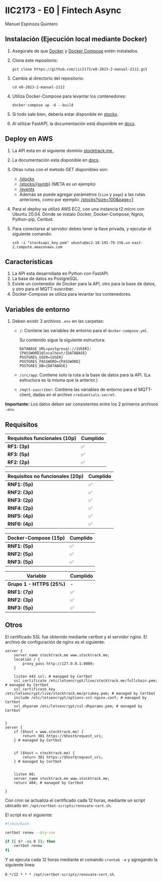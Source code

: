 # IIC2173 - E0 | Fintech Async

Manuel Espinoza Quintero

## Instalación (Ejecución local mediante Docker)

1. Asegúrate de que [Docker](https://docs.docker.com/install/) y [Docker Compose](https://docs.docker.com/compose/install/) estén instalados.

2. Clona este repositorio:

   `git clone https://github.com/iic2173/e0-2023-2-manuel-2112.git`

3. Cambia al directorio del repositorio:

   ```cd e0-2023-2-manuel-2112```

4. Utiliza Docker-Compose para levantar los contenedores:

   `docker-compose up -d --build`

5. Si todo sale bien, debería estar disponible en [stocks](http://localhost:8080/stocks`).

6. Al utilizar FastAPI, la documentación está disponible en [docs](http://localhost:8080/docs).


## Deploy en AWS

1. La API esta en el siguiente dominio [stocktrack.me ](https://stocktrack.me/).

2. La documentación esta disponible en [docs](https://stocktrack.me/docs).

3. Otras rutas con el metodo GET disponibles son:
   - [/stocks](https://stocktrack.me/stocks)
   - [/stocks/{symb}](https://stocktrack.me/stocks/META) (META es un ejemplo)
   - [/events](https://stocktrack.me/events)
   - Además se puede agregar parámetros (```size``` y ```page```) a las rutas anteriores, como por ejemplo: [/stocks?size=100&page=1](https://stocktrack.me/stocks?size=100&page=1)

4. Para el deploy se utilizó AWS EC2, con una instancia t2.micro con Ubuntu 20.04. Donde se instalo Docker, Docker-Compose, Ngnix, Python-pip, Certbot.

5. Para conectarse al servidor debes tener la llave privada, y ejecutar el siguiente comando:

   ```ssh -i "stocksapi_key.pem" ubuntu@ec2-18-191-79-156.us-east-2.compute.amazonaws.com```

## Características

1. La API esta desarrollada en Python con FastAPI.
2. La base de datos es PostgreSQL.
3. Existe un contenedor de Docker para la API, otro para la base de datos, y otro para el MQTT-suscriber.
4. Docker-Compose se utiliza para levantar los contenedores.

## Variables de entorno

1. Deben existir 3 archivos ```.env``` en las carpetas:
   - ```/```: Contiene las variables de entorno para el ```docker-compose.yml```.

      Su contenido sigue la siguiente estructura:
      ```
      DATABASE_URL=postgresql://{USER}:{PASSWORD}@localhost/{DATABASE}
      POSTGRES_USER={USER}
      POSTGRES_PASSWORD={PASSWORD}
      POSTGRES_DB={DATABASE}
      ```

   - ```/src/app```: Contiene solo la ruta a la base de datos para la API. (La estructura es la misma que la anterior.)
   - ```/mqtt-suscriber```: Contiene las variables de entorno para el MQTT-client, dadas en el archivo ```credientials.secret```.

**Importante:** Los datos deben ser consistentes entre los 2 primeros archivos ```.env```.



## Requisitos

| Requisitos funcionales (10p) | Cumplido |
|---|---|
| **RF1: (3p)** | :white_check_mark: |
| **RF3: (5p)** | :white_check_mark: |
| **RF2: (2p)** | :white_check_mark: |

| Requisitos no funcionales (20p) | Cumplido |
|---|---|
| **RNF1: (5p)** | :white_check_mark: |
| **RNF2: (3p)** | :white_check_mark: |
| **RNF3: (2p)** | :white_check_mark: |
| **RNF4: (2p)** | :white_check_mark: |
| **RNF5: (4p)** | :white_check_mark: |
| **RNF6: (4p)** | :white_check_mark: |

| Docker-Compose (15p) | Cumplido |
|---|---|
| **RNF1: (5p)** | :white_check_mark: |
| **RNF2: (5p)** | :white_check_mark: |
| **RNF3: (5p)** | :white_check_mark: |

| Variable | Cumplido |
|---|---|
| **Grupo 1 - HTTPS (25%)** | - |
| **RNF1: (7p)** | :white_check_mark: |
| **RNF2: (3p)** | :white_check_mark: |
| **RNF3: (5p)** | :white_check_mark: |


## Otros

El certificado SSL fue obtenido mediante certbot y el servidor nginx. El archivo de configuración de nginx es el siguiente:

```
server {
    server_name stocktrack.me www.stocktrack.me;
    location / {
        proxy_pass http://127.0.0.1:8080;
    }

    listen 443 ssl; # managed by Certbot
    ssl_certificate /etc/letsencrypt/live/stocktrack.me/fullchain.pem; # managed by Certbot
    ssl_certificate_key /etc/letsencrypt/live/stocktrack.me/privkey.pem; # managed by Certbot
    include /etc/letsencrypt/options-ssl-nginx.conf; # managed by Certbot
    ssl_dhparam /etc/letsencrypt/ssl-dhparams.pem; # managed by Certbot


}
server {
    if ($host = www.stocktrack.me) {
        return 301 https://$host$request_uri;
    } # managed by Certbot


    if ($host = stocktrack.me) {
        return 301 https://$host$request_uri;
    } # managed by Certbot


    listen 80;
    server_name stocktrack.me www.stocktrack.me;
    return 404; # managed by Certbot

}
```

Con cron se actualiza el certificado cada 12 horas, mediante un script ubicado en: ```/opt/certbot-scripts/renovate-cert.sh```.

El script es el siguiente:

```bash
#!/bin/bash

certbot renew --dry-run

if [[ $? -eq 0 ]]; then
    certbot renew
fi
```

Y se ejecuta cada 12 horas mediante el comando ```crontab -e``` y agregando la siguiente linea:

```0 */12 * * * /opt/certbot-scripts/renovate-cert.sh```.